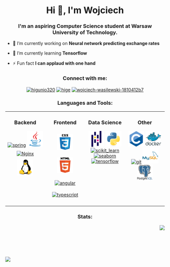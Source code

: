 
<h1 align="center">Hi 👋, I'm Wojciech</h1>
<h3 align="center">I'm an aspiring Computer Science student at Warsaw University of Technology.</h3>


- 🔭 I’m currently working on **Neural network predicting exchange rates**

- 🌱 I’m currently learning **Tensorflow**

- ⚡ Fun fact **I can applaud with one hand**

<h3 align="center">Connect with me:</h3>

<p align="center">
  <a href="https://kaggle.com/higunio320" target="blank"><img align="center" src="https://raw.githubusercontent.com/rahuldkjain/github-profile-readme-generator/master/src/images/icons/Social/kaggle.svg" alt="higunio320" height="30" width="40" /></a>
  <a href="https://www.leetcode.com/hige" target="blank"><img align="center" src="https://raw.githubusercontent.com/rahuldkjain/github-profile-readme-generator/master/src/images/icons/Social/leet-code.svg" alt="hige" height="30" width="40" /></a>
  <a href="https://linkedin.com/in/wojciech-wasilewski-1810412b7" target="blank"><img align="center" src="https://raw.githubusercontent.com/rahuldkjain/github-profile-readme-generator/master/src/images/icons/Social/linked-in-alt.svg" alt="wojciech-wasilewski-1810412b7" height="30" width="40" /></a>
</p>

<h3 align="center">Languages and Tools:</h3>

<table align="center">
  <tr>
    <td valign="top" width="25%">

<div align="center">
  
### Backend  
</div>


<div align="center">  
    <a href="https://spring.io/" target="_blank" rel="noreferrer"> <img src="https://www.vectorlogo.zone/logos/springio/springio-icon.svg" alt="spring" width="50" height="50"/></a> 
    <a href="https://www.java.com" target="_blank" rel="noreferrer"> <img src="https://raw.githubusercontent.com/devicons/devicon/master/icons/java/java-original.svg" alt="java" width="50" height="50"/></a>
    <a href="https://www.nginx.com/" target="_blank"><img style="margin: 10px" src="https://profilinator.rishav.dev/skills-assets/nginx-original.svg" alt="Nginx"  width="50" height="50"/></a>  
    <a href="https://www.linux.org/" target="_blank"> <img src="https://raw.githubusercontent.com/devicons/devicon/master/icons/linux/linux-original.svg" alt="linux" width="50" height="50"/></a> 
</div>

</td>

<td valign="top" width="25%">
 

<div align="center">
  
### Frontend  
</div>
<div align="center">

  <a href="https://www.w3schools.com/css/" target="_blank"> <img style="margin: 10px" src="https://raw.githubusercontent.com/devicons/devicon/master/icons/css3/css3-original-wordmark.svg" alt="css3"  width="50" height="50"/></a>
  <a href="https://www.w3.org/html/" target="_blank"> <img style="margin: 10px" src="https://raw.githubusercontent.com/devicons/devicon/master/icons/html5/html5-original-wordmark.svg" alt="html5" width="50" height="50"/></a> 
  <a href="https://angular.io/" target="_blank"> <img style="margin: 10px" src="https://angular.io/assets/images/logos/angular/angular.svg" alt="angular"  width="50" height="50"/></a>
  <a href="https://www.typescriptlang.org/" target="_blank"><img style="margin: 10px" src="https://profilinator.rishav.dev/skills-assets/typescript-original.svg" alt="typescript"  width="50" height="50"/></a>

</div>

</td>

<td valign="top" width="25%">

<div align="center">
  
### Data Science 
</div>
<div align="center">  
  <a href="https://pandas.pydata.org/" target="_blank" rel="noreferrer"> <img src="https://raw.githubusercontent.com/devicons/devicon/2ae2a900d2f041da66e950e4d48052658d850630/icons/pandas/pandas-original.svg" alt="pandas"height="50"/></a>
  <a href="https://www.python.org" target="_blank" rel="noreferrer"> <img src="https://raw.githubusercontent.com/devicons/devicon/master/icons/python/python-original.svg" alt="python"  width="50" height="50"/></a> 
  <a href="https://scikit-learn.org/" target="_blank" rel="noreferrer"> <img src="https://upload.wikimedia.org/wikipedia/commons/0/05/Scikit_learn_logo_small.svg" alt="scikit_learn"  width="50" height="50"/></a> 
  <a href="https://seaborn.pydata.org/" target="_blank" rel="noreferrer"> <img src="https://seaborn.pydata.org/_images/logo-mark-lightbg.svg" alt="seaborn" width="40"  width="50" height="50"/></a>
  <a href="https://www.tensorflow.org" target="_blank" rel="noreferrer"> <img src="https://www.vectorlogo.zone/logos/tensorflow/tensorflow-icon.svg" alt="tensorflow"  width="50" height="50"/></a> 
</div>

</td>

<td valign="top" width="25%">

<div align="center">
  
### Other  
</div>
<div align="center">
  <a href="https://www.cprogramming.com/" target="_blank" rel="noreferrer"> <img src="https://raw.githubusercontent.com/devicons/devicon/master/icons/c/c-original.svg" alt="c"  width="50" height="50"/></a> 
  <a href="https://www.docker.com/" target="_blank" rel="noreferrer"> <img src="https://raw.githubusercontent.com/devicons/devicon/master/icons/docker/docker-original-wordmark.svg" alt="docker" width="50" height="50"/></a> 
  <a href="https://git-scm.com/" target="_blank" rel="noreferrer"> <img src="https://www.vectorlogo.zone/logos/git-scm/git-scm-icon.svg" alt="git" height="50"/></a> 
  <a href="https://www.mysql.com/" target="_blank" rel="noreferrer"> <img src="https://raw.githubusercontent.com/devicons/devicon/master/icons/mysql/mysql-original-wordmark.svg" alt="mysql"  width="50" height="50"/></a>
  <a href="https://www.postgresql.org" target="_blank" rel="noreferrer"> <img src="https://raw.githubusercontent.com/devicons/devicon/master/icons/postgresql/postgresql-original-wordmark.svg" alt="postgresql" width="50" height="50"/></a> 
</div>

</td></tr></table>  

<h3 align="center">Stats:</h3>

<div align="center" style="display: flex; align-items: center; justify-content: space-between;">
  <img height="200" align="center" src="https://github-readme-stats.vercel.app/api?username=higunio320&show_icons=true&theme=tokyonight"/>
  
  <img height="400" align="center" src="https://github-readme-stats.vercel.app/api/top-langs?username=higunio320&layout=pie&theme=tokyonight"/>
</div>
